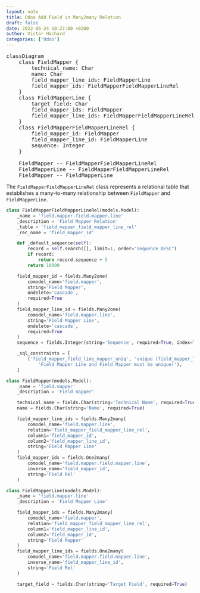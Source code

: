 ```yaml
---
layout: note
title: Odoo Add Field in Many2many Relation
draft: false
date: 2022-06-24 10:27:00 +0200
author: Victor Hachard
categories: ['Odoo']
---
```


<pre class="mermaid">
classDiagram
    class FieldMapper {
        technical_name: Char
        name: Char
        field_mapper_line_ids: FieldMapperLine
        field_mapper_ids: FieldMapperFieldMapperLineRel
    }
    class FieldMapperLine {
        target_field: Char
        field_mapper_ids: FieldMapper
        field_mapper_line_ids: FieldMapperFieldMapperLineRel
    }
    class FieldMapperFieldMapperLineRel {
        field_mapper_id: FieldMapper
        field_mapper_line_id: FieldMapperLine
        sequence: Integer
    }
    
    FieldMapper -- FieldMapperFieldMapperLineRel
    FieldMapperLine -- FieldMapperFieldMapperLineRel
    FieldMapper -- FieldMapperLine
</pre>

The `FieldMapperFieldMapperLineRel` class represents a relational table that establishes a many-to-many relationship between `FieldMapper` and `FieldMapperLine`.

```py
class FieldMapperFieldMapperLineRel(models.Model):
    _name = 'field.mapper.field.mapper.line'
    _description = 'Field Mapper Relation'
    _table = 'field_mapper_field_mapper_line_rel'
    _rec_name = 'field_mapper_id'

    def _default_sequence(self):
        record = self.search([], limit=1, order="sequence DESC")
        if record:
            return record.sequence + 5
        return 10000

    field_mapper_id = fields.Many2one(
        comodel_name='field.mapper',
        string='Field Mapper',
        ondelete='cascade',
        required=True
    )
    field_mapper_line_id = fields.Many2one(
        comodel_name='field.mapper.line',
        string='Field Mapper Line',
        ondelete='cascade',
        required=True
    )
    sequence = fields.Integer(string='Sequence', required=True, index=True, default=_default_sequence)

    _sql_constraints = [
        ('field_mapper_field_line_mapper_uniq', 'unique (field_mapper_line_id, field_mapper_id)',
            'Field Mapper Line and Field Mapper must be unique!'),
    ]
```

```py
class FieldMapper(models.Model):
    _name = 'field.mapper'
    _description = 'Field mapper'

    technical_name = fields.Char(string='Technical Name', required=True)
    name = fields.Char(string='Name', required=True)

    field_mapper_line_ids = fields.Many2many(
        comodel_name='field.mapper.line',
        relation='field_mapper_field_mapper_line_rel',
        column1='field_mapper_id',
        column2='field_mapper_line_id',
        string='Field Mapper Line'
    )
    field_mapper_ids = fields.One2many(
        comodel_name='field.mapper.field.mapper.line',
        inverse_name='field_mapper_id',
        string='Field Rel'
    )
```

```py
class FieldMapperLine(models.Model):
    _name = 'field.mapper.line'
    _description = 'Field Mapper Line'

    field_mapper_ids = fields.Many2many(
        comodel_name='field.mapper',
        relation='field_mapper_field_mapper_line_rel',
        column1='field_mapper_line_id',
        column2='field_mapper_id',
        string='Field Mapper'
    )
    field_mapper_line_ids = fields.One2many(
        comodel_name='field.mapper.field.mapper.line',
        inverse_name='field_mapper_line_id',
        string='Field Rel'
    )

    target_field = fields.Char(string='Target Field', required=True)
```
